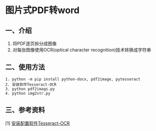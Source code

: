 # 图片式PDF转word

## 一、介绍

1. 将PDF逐页拆分成图像
2. 对每张图像使用OCR(optical character recognition)技术转换成字符串

## 二、使用方法

``` 
1. python -m pip install python-docx, pdf2image, pytesseract
2. 安装软件Tesseract-OCR
3. python pdf2imags.py
4. python img2str.py
```



## 三、参考资料

[1] [安装配置软件Tesseract-OCR](https://blog.csdn.net/showgea/article/details/82656515)
